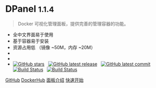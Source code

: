 # <b>DPanel</b> <small>1.1.4</small>

> Docker 可视化管理面板，提供完善的管理容器的功能。

- 全中文界面易于使用
- 基于容器易于安装
- 资源占用低 （镜像 ~50M，内存 ~20M）
- &nbsp;&nbsp;&nbsp;&nbsp;
- &nbsp;&nbsp;&nbsp;&nbsp;
- [![GitHub stars](https://img.shields.io/github/stars/donknap/dpanel.svg)](https://github.com/donknap/dpanel) &nbsp;
  [![GitHub latest release](https://img.shields.io/github/v/release/donknap/dpanel)](https://github.com/donknap/dpanel/releases) &nbsp;
  [![GitHub latest commit](https://img.shields.io/github/last-commit/donknap/dpanel.svg)](https://github.com/donknap/dpanel/commits/master/) &nbsp;
  [![Build Status](https://github.com/donknap/dpanel/actions/workflows/release.yml/badge.svg)](https://github.com/donknap/dpanel/actions) &nbsp;
  [![Build Status](https://github.com/donknap/dpanel-docs/actions/workflows/build-image.yml/badge.svg)](https://github.com/donknap/dpanel-docs/actions) &nbsp;

[GitHub](https://github.com/donknap/dpanel)
[DockerHub](https://hub.docker.com/r/dpanel/dpanel/tags)
[面板介绍](README.md)
[快速开始](zh-cn/install/docker)

